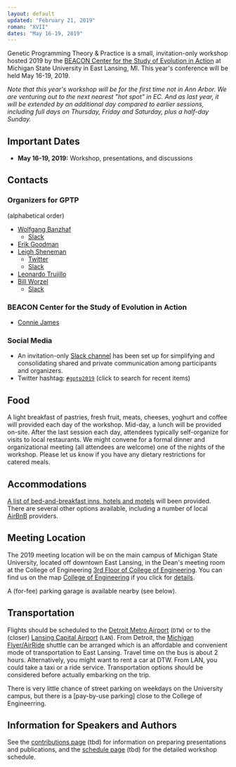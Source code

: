 ```yaml
---
layout: default
updated: "February 21, 2019"
roman: "XVII"
dates: "May 16-19, 2019"
---
```

Genetic Programming Theory & Practice is a small, invitation-only workshop hosted 2019 by the [BEACON Center for the Study of Evolution in Action](https://beacon-center.org/) at Michigan State University in East Lansing, MI. This year's conference will be held May 16-19, 2019.

_Note that this year's workshop will be for the first time *not* in Ann Arbor. We are venturing out to the next nearest "hot spot" in EC. And as last year, it will be extended by an additional day compared to earlier sessions, including full days on Thursday, Friday and Saturday, plus a half-day Sunday._

## Important Dates

- **May 16-19, 2019:** Workshop, presentations, and discussions

## Contacts

### Organizers for GPTP

(alphabetical order)

- [Wolfgang Banzhaf](http://www.cse.msu.edu/~banzhafw/)
    - [Slack](https://gptp-workshops.slack.com/messages/@wolfgang/)
- [Erik Goodman](https://www.egr.msu.edu/~goodman/)
- [Leigh Sheneman](http://leighsheneman.com/)
    - [Twitter](https://twitter.com/ag_shen)
    - [Slack](https://gptp-workshops.slack.com/messages/@leighs/)
- [Leonardo Trujillo](https://www.researchgate.net/lab/Leonardo-Trujillo-Lab)
- [Bill Worzel](https://www.spartaninnovations.org/bill-worzel)
    - [Slack](https://gptp-workshops.slack.com/messages/@bill_w/)

### BEACON Center for the Study of Evolution in Action

- [Connie James](https://www3.beacon-center.org/people/)

### Social Media

- An invitation-only [Slack channel](http://gptp-workshops.slack.com) has been set up for simplifying and consolidating shared and private communication among participants and organizers.
- Twitter hashtag: [`#gptp2019`](https://twitter.com/search?f=tweets&q=%23gptp2019) (click to search for recent items)

## Food

A light breakfast of pastries, fresh fruit, meats, cheeses, yoghurt and coffee will provided each day of the workshop. Mid-day, a lunch will be provided on-site. After the last session each day, attendees typically self-organize for visits to local restaurants. We might convene for a formal dinner and organizational meeting (all attendees are welcome) one of the nights of the workshop. Please let us know if you have any dietary restrictions for catered meals.

## Accommodations

[A list of bed-and-breakfast inns, hotels and motels](accommodations.html) will been provided. There are several other options available, including a number of local [AirBnB](https://www.airbnb.com) providers.

## Meeting Location

The 2019 meeting location will be on the main campus of Michigan State University, located off downtown East Lansing, in the Dean's meeting room at the College of Engineering [3rd Floor of College of Engineering](https://www.egr.msu.edu/). You can find us on the map
[College of Engineering](https://maps.msu.edu/) if you click for [details](https://maps.msu.edu/interactive/index.php?q=College%20of%20Engineering).

A (for-fee) parking garage is available nearby (see below).

## Transportation

Flights should be scheduled to the [Detroit Metro Airport](http://www.metroairport.com) (`DTW`) or to the (closer) [Lansing Capital Airport](http://www.flylansing.com/) (`LAN`). From Detroit, the [Michigan Flyer/AirRide](http://www.michiganflyer.com) shuttle can be arranged which is an affordable and convenient mode of transportation to East Lansing. Travel time on the bus is about 2 hours. Alternatively, you might want to rent a car at DTW. From LAN, you could take a taxi or a ride service. Transportation options should be considered before actually embarking on the trip.

There is very little chance of street parking on weekdays on the University campus, but there is a [pay-by-use parking] close to the College of Engineerring.

## Information for Speakers and Authors

See the [contributions page](contributions.html) (tbd) for information on preparing presentations and publications, and the [schedule page](schedule.html) (tbd) for the detailed workshop schedule.

